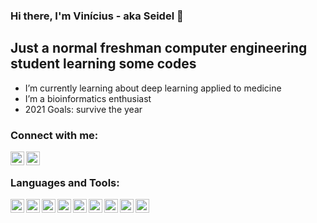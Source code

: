 ### Hi there, I'm Vinícius - aka Seidel 👋


## Just a normal freshman computer engineering student learning some codes

- I’m currently learning about deep learning applied to medicine
- I’m a bioinformatics enthusiast
- 2021 Goals: survive the year


### Connect with me:

[<img align="left" alt="codeSTACKr | LinkedIn" width="22px" src="https://cdn.jsdelivr.net/npm/simple-icons@v3/icons/linkedin.svg" />][linkedin]
[<img align="left" alt="codeSTACKr | Instagram" width="22px" src="https://cdn.jsdelivr.net/npm/simple-icons@v3/icons/instagram.svg" />][instagram]

<br />

### Languages and Tools:

<img align="left" alt="Google Colab" height="22px" src="https://img.shields.io/badge/Colab-F9AB00?style=for-the-badge&logo=googlecolab&color=525252" />
<img align="left" alt="HTML5" height="22px" src="https://img.shields.io/badge/HTML5-E34F26?style=for-the-badge&logo=html5&logoColor=white" />
<img align="left" alt="CSS3" height="22px" src="https://img.shields.io/badge/CSS3-1572B6?style=for-the-badge&logo=css3&logoColor=white" />
<img align="left" alt="JavaScript" height="22px" src="https://img.shields.io/badge/JavaScript-F7DF1E?style=for-the-badge&logo=javascript&logoColor=black" />
<img align="left" alt="MongoDB" height="22px" src="https://img.shields.io/badge/MongoDB-4EA94B?style=for-the-badge&logo=mongodb&logoColor=white" />
<img align="left" alt="Python" height="22px" src="https://img.shields.io/badge/Python-3776AB?style=for-the-badge&logo=python&logoColor=white" />
<img align="left" alt="Pytorch" height="22px" src="https://img.shields.io/badge/PyTorch-EE4C2C?style=for-the-badge&logo=PyTorch&logoColor=white" />
<img align="left" alt="C" height="22px" src="https://img.shields.io/badge/C-00599C?style=for-the-badge&logo=c&logoColor=white" />
<img align="left" alt="Arduino" height="22px" src="https://img.shields.io/badge/Arduino-00979D?style=for-the-badge&logo=Arduino&logoColor=white" />



<br />
<br />


[instagram]: https://www.instagram.com/vinicius.seidel/?hl=en
[linkedin]: https://www.linkedin.com/in/vin%C3%ADcius-seidel-aa9b0920a/

